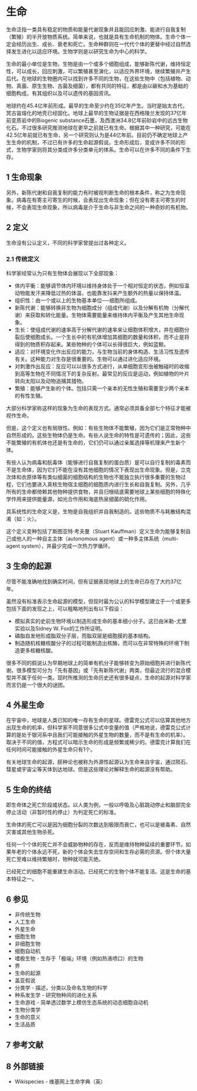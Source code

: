 # 生命



生命泛指一类具有稳定的物质和能量代谢现象并且能回应刺激、能进行自我复制（繁殖）的半开放物质系统。简单来说，也就是具有生命机制的物体。生命个体一定会经历出生、成长、衰老和死亡。生命种群则在一代代个体的更替中经过自然选择发生进化以适应环境。生物学则是以研究生命为中心的科学。

生命的最小单位是生物，生物是由一个或多个细胞组成，能够新陈代谢，维持恒定性，可以成长，回应刺激，可以繁殖甚至演化，以适应外界环境，继续繁殖并产生后代。在地球的生物圈内可以找到许多不同的生物，在这些生物中（包括植物、动物、真菌、原生生物、古菌及细菌），都有共同的特征，都是由以碳和水为基础的细胞构成，有其组织以及可以遗传的基因资讯。

地球约在45.4亿年前形成。最早的生命至少约在35亿年产生。当时是始太古代，冥古宙熔化的地壳已经固化。地球上最早的生物证据是在西格陵兰发现的37亿年前变质岩中的Biogenic substance石墨，及西澳洲34.8亿年前砂岩中的远古生物化石。不过很多研究推测地球在更早之前就已有生命。根据其中一种研究，可能在42.5亿年前就已有生命，另一个研究则认为是44亿年前。目前仍不确定地球上产生生命的机制，不过已有许多的生命起源假说。生命形成后，变成许多不同的形式，生物学家则将其分类成许多分类单元的体系。生命可以在许多不同的条件下生存。



## 1 生命现象

另外，新陈代谢和自我复制的能力有时被视判断生命的根本条件，称之为生命现象。病毒在有寄主可寄生的时候，会表现出生命现象；但在没有寄主可寄生的时候，不会表现生命现象，所以病毒是介于生命与非生命之间的一种奇妙的有机物。



## 2 定义

生命没有公认定义，不同的科学家曾提出过各种定义。



### 2.1 传统定义

科学家经常认为只有生物体会展现以下全部现象：

* 体内平衡：能够调节体内环境以维持身体处于一个相对恒定的状态，例如恒温动物能发汗来降低过热的体温，也能靠发抖来产生额外的热量以保持体温。
* 组织性：由一个或以上的生物基本单位──细胞所组成。
* 新陈代谢：能够转换非生物为细胞成分（组成代谢）以及分解有机物（分解代谢）来获取和转化能量。生物体需要能量来维持体内平衡及产生其他生命现象。
* 生长：使组成代谢的速率高于分解代谢的速率来让细胞体积增大，并在细胞分裂后使细胞成长。一个生长中的有机体增加其细胞的数量和体积，而不止是将得到的物质积存起来。某些物种的个体可以长得很巨大，例如蓝鲸。
* 适应：对环境变化作出反应的能力，与生物当前的身体构造、生活习性及遗传有关。这种能力对生存是很重要的。生物可以通过进化适应环境。
* 对刺激作出反应：反应可以以很多方式进行，从单细胞变形虫被触碰时的收缩到高等生物在不同情况下的复杂反射。最常见的反应是运动，例如植物的叶片转向太阳以及动物追捕其猎物。
* 繁殖：能够产生新的个体。包括只需一个亲本的无性生殖和需要至少两个亲本的有性生殖。

大部分科学家称这样的现象为生命的表现方式。通常必须具备全部七个特征才能被视作生命。

但是，这个定义也有局限性。例如：有些生物体不能繁殖，因为它们是正常物种中自然形成的。这些生物体仍是生命。有些人说生命的特性是可遗传的；因此，这些不能繁殖的有机体也还是有生命的，它们仍可以通过亲属选择等机理来产生新个体。

有些人认为病毒和朊毒体（能够进行自我复制的蛋白质）是可以自行复制的毒素而不是生命体，因为它们不能在没有其他细胞的情况下表现出生命现象。但是，立克次体和衣原体等有类似细菌的细胞结构的生物也不能独立执行很多重要的生物过程，它们也要进入真核生物宿主细胞的细胞质内进行生长和自我复制。另外，几乎所有的生命都倚赖其他物种提供食物，并且归根结底需要地球上某些细胞的特殊化学作用来提供能量源，如光合作用和海底热泉细菌的硫化作用。

具系统性的生命定义是，生物是自我组织并自我制造的。这些物质不与耗散结构混淆（如：火）。

这个定义变种包括了斯图亚特·考夫曼（Stuart Kauffman）定义生命为能够复制自己或他人的一种自主主体（autonomous agent）或一种多主体系统（multi-agent system），并最少完成一次热力学循环。



## 3 生命的起源

尽管不能准确地找到确实时间，但有证据表现地球上的生命已存在了大约37亿年。

虽然没有标准表示生命起源的模型，但现时最为公认的科学模型建立于一个或更多包括下面的发现之上，可以粗略地列出有以下假设：

* 模拟真实的史前生物环境以制造形成生命的基本细小分子。这已由米勒-尤里实验以及Sidney W. Fox的工作所证明。
* 磷脂自发地形成脂双分子层，而脂双层是细胞膜的基本结构。
* 制造随机核糖核酸分子的过程可能制造出核酶，而可以在非常特殊的环境下制造更多核糖核酸。

很多不同的假说认为早期地球上的简单有机分子能够转变为原始细胞并进行新陈代谢。很多模型可分为「先有基因」或「先有新陈代谢」两类，但最近流行的混合模型并不属于任何一类。现时所推测的生命历史还有很多疑点，生命的起源对科学家而言仍是一个很大的谜团。



## 4 外星生命

在宇宙中，地球是人类已知的唯一存有生命的星球。德雷克公式可以估算其他地方出现生命的机率，但科学家不同意很多公式中变量的值（严格地说，德雷克公式计算的是处于银河系中且我们可能接触的外星生物的数量，而不是有生命的机率）。取决于不同的值，方程式可以暗示生命的形成是频繁或稀少的。德雷克计算我们在任何时间可能接触的外星生命只有1个。

有关地球生命的起源，胚种论也被称为外源性起源认为生命来自宇宙，通过陨石、彗星或宇宙尘等天体到达地球。但是这些理论对解释生命的起源没有帮助。



## 5 生命的终结

即生命体之死亡阶段或状态。以人类为例，一般以呼吸及心脏跳动停止和脑部完全停止活动（非暂时性的停止）为判定死亡的标准。

生命体的死亡可以是因为细胞分裂的次数达到极限而衰亡，也可以是被毒素、自然灾害或其他生物杀死。

任何一个个体的死亡并不会威胁物种的存在，反而是维持物种延续的重要环节。如果年老的个体永远不死，新的个体会失去生存空间和生存必需的资源。但个体大量死亡至难以维持繁殖时，物种就可能灭绝。

已经死亡的细胞不能重建生命活动。已经死亡的生物个体不能复活。这是生命的基本特征之一。



## 6 参见

* 非传统生物
* 人工生命
* 外星生命
* 细胞生物
* 非细胞生物
* 细胞自动机
* 嗜极生物 - 生存于「极端」环境（例如热液喷口）的生物
* 界
* 生命的起源
* 盖亚假说
* 分类学 - 描述，分类以及命名生物的科学
* 种系发生学 - 研究物种间的进化关系
* 生命游戏 - 简单透过数学上模仿生态系统的动态细胞自动机
* 生物分类学
* 生命的意义
* 生活品质



## 7 参考文献



## 8 外部链接

* Wikispecies - 维基网上生命字典（英）



